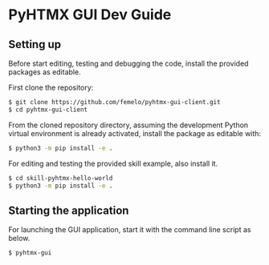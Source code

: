 # PyHTMX GUI Dev Guide

## Setting up

Before start editing, testing and debugging the code, install the provided packages as editable.

First clone the repository:

```bash
$ git clone https://github.com/femelo/pyhtmx-gui-client.git
$ cd pyhtmx-gui-client
```

From the cloned repository directory, assuming the development Python virtual
environment is already activated, install the package as editable with:

```bash
$ python3 -m pip install -e .
```

For editing and testing the provided skill example, also install it.

```bash
$ cd skill-pyhtmx-hello-world
$ python3 -m pip install -e .
```

## Starting the application

For launching the GUI application, start it with the command line script as below.

```bash
$ pyhtmx-gui
```
